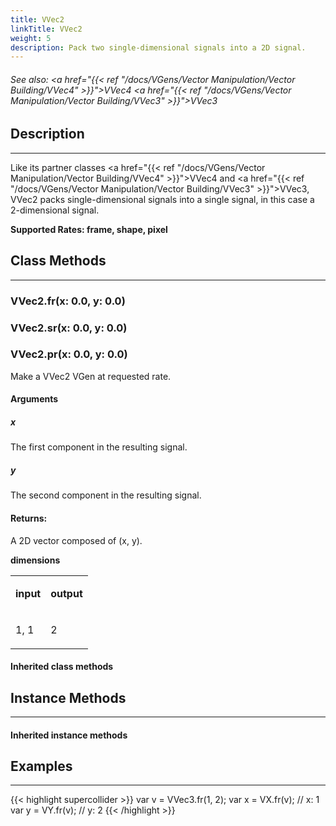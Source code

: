 ```yaml
---
title: VVec2
linkTitle: VVec2
weight: 5
description: Pack two single-dimensional signals into a 2D signal.
---
```

<!-- generated file, please edit the original .schelp file(in the Scintillator repository) and then run schelpToMarkDown.scdscript to regenerate. -->
###### See also: <a href="{{< ref "/docs/VGens/Vector Manipulation/Vector Building/VVec4" >}}">VVec4</a> <a href="{{< ref "/docs/VGens/Vector Manipulation/Vector Building/VVec3" >}}">VVec3</a> 



## Description
---



Like its partner classes <a href="{{< ref "/docs/VGens/Vector Manipulation/Vector Building/VVec4" >}}">VVec4</a> and <a href="{{< ref "/docs/VGens/Vector Manipulation/Vector Building/VVec3" >}}">VVec3</a>, VVec2 packs single-dimensional signals into a single signal, in this case a 2-dimensional signal.



<strong>Supported Rates: frame, shape, pixel</strong>



## Class Methods
---



### VVec2.fr(x: 0.0, y: 0.0)



### VVec2.sr(x: 0.0, y: 0.0)



### VVec2.pr(x: 0.0, y: 0.0)



Make a VVec2 VGen at requested rate.



#### Arguments

##### x



The first component in the resulting signal.



##### y



The second component in the resulting signal.





#### Returns:



A 2D vector composed of (x, y).



<strong>dimensions</strong>


<table>
<tr><td>

<strong>input</strong>

</td><td>

<strong>output</strong>

</td></tr>
<tr><td>

1, 1

</td><td>

2

</td></tr>

</table>


#### Inherited class methods



## Instance Methods
---



#### Inherited instance methods



## Examples
---



{{< highlight supercollider >}}
var v = VVec3.fr(1, 2);
var x = VX.fr(v); // x: 1
var y = VY.fr(v); // y: 2
{{< /highlight >}}





